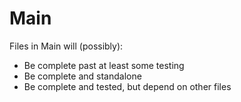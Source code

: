# Main
Files in Main will (possibly):
* Be complete past at least some testing
* Be complete and standalone
* Be complete and tested, but depend on other files
